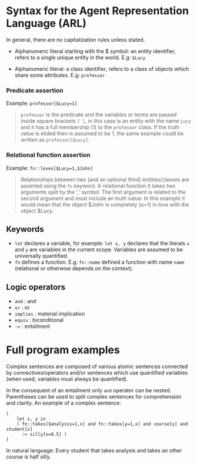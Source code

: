 # Syntax for the Agent Representation Language (ARL)

In general, there are no capitalization rules unless stated.

* Alphanumeric literal starting with the $ symbol: an entity identifier, refers to a single unique entity in the world. E.g: `$Lucy`

* Alphanumeric literal: a class identifier, refers to a class of objects which share some attributes. E.g: `professor`

### Predicate assertion 
Example: `professor[$Lucy=1]`
> `professor` is the predicate and the variables or terms are passed inside
> square brackets `[ ]`, in this case is an entity with the name `Lucy`
> and it has a full membership (1) to the `professor` class. If the truth value is 
> elided then is assumed to be 1, the same example could be written as `professor[$Lucy]`.

### Relational function assertion
Example: `fn::loves[$Lucy=1,$John]`
> Relationships between two (and an optional third) entities/classes are asserted
> using the `fn` keyword. A relational function it takes two arguments split by
> the ',' symbol.  The first argument is related to the second argument and must include
> an truth value. In this example it would mean that the object $John
> is completely (u=1) in love with the object $Lucy.

## Keywords

* `let` declares a variable, for example: `let x, y` declares that the literals `x` and `y` are variables in the current scope. 
  Variables are assumed to be universally quantified.
* `fn` defines a function. E.g: `fn::name` defined a function with name `name` (relational or otherwise depends on the context).

## Logic operators
  * `and`   :  and
  * `or`   :  or
  * `implies`   :  material implication
  * `equiv`  :  biconditional
  * `:=`   :  entailment

# Full program examples

Complex sentences are composed of various atomic sentences connected by
connectives/operators and/or sentences which use quantified variables
(when used, variables must always be quantified).

In the consequent of an entailment only `and` operator can be nested.
Parentheses can be used to split complex sentences for comprehension and 
clarity. An example of a complex sentence:

```
(
    let x, y in 
    ( fn::takes[$analysis=1,x] and fn::takes[y=1,x] and course[y] and student[x] 
      := silly[x=0.5] )
)
```

In natural language: Every student that takes analysis and takes an other 
course is half silly.
